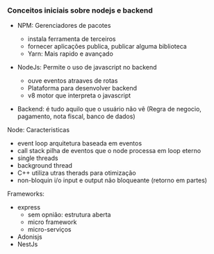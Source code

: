 
### Conceitos iniciais sobre nodejs e backend

- NPM: Gerenciadores de pacotes
  - instala ferramenta de terceiros
  - fornecer aplicações publica, publicar alguma biblioteca
  - Yarn: Mais rapido e avançado
  
- NodeJs: Permite o uso de javascript no backend 
  - ouve eventos atraaves de rotas
  - Plataforma para desenvolver backend
  - v8 motor que interpreta o javascript

- Backend: é tudo aquilo que o usuário não vê (Regra de negocio, pagamento, nota fiscal, banco de dados)


Node: Caracteristicas
- event loop arquitetura baseada em eventos
- call stack pilha de eventos que o node processa em loop eterno
- single threads
- background thread
- C++ utiliza utras therads para otimização
- non-bloquin i/o input e output não bloqueante (retorno em partes)

Frameworks:
- express
  - sem opnião: estrutura aberta
  - micro framework
  - micro-serviços
- Adonisjs
- NestJs
  
